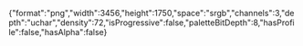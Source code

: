 {"format":"png","width":3456,"height":1750,"space":"srgb","channels":3,"depth":"uchar","density":72,"isProgressive":false,"paletteBitDepth":8,"hasProfile":false,"hasAlpha":false}